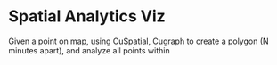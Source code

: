 # Spatial Analytics Viz
Given a point on map, using CuSpatial, Cugraph to create a polygon (N minutes apart), and analyze all points within
